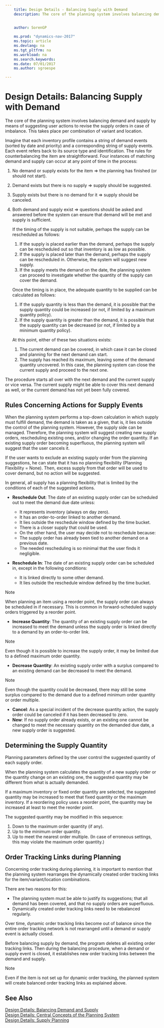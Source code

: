 ```yaml
---
    title: Design Details - Balancing Supply with Demand
    description: The core of the planning system involves balancing demand and supply by means of suggesting user actions to revise the supply orders in case of imbalance. This takes place per combination of variant and location.
    
     
    author: SorenGP

    ms.prod: "dynamics-nav-2017"
    ms.topic: article
    ms.devlang: na
    ms.tgt_pltfrm: na
    ms.workload: na
    ms.search.keywords:
    ms.date: 07/01/2017
    ms.author: sgroespe

---
```

# Design Details: Balancing Supply with Demand
The core of the planning system involves balancing demand and supply by means of suggesting user actions to revise the supply orders in case of imbalance. This takes place per combination of variant and location.  
  
Imagine that each inventory profile contains a string of demand events (sorted by date and priority) and a corresponding string of supply events. Each event refers back to its source type and identification. The rules for counterbalancing the item are straightforward. Four instances of matching demand and supply can occur at any point of time in the process:  
  
1. No demand or supply exists for the item => the planning has finished (or should not start).  
2. Demand exists but there is no supply => supply should be suggested.  
3. Supply exists but there is no demand for it => supply should be canceled.  
4. Both demand and supply exist => questions should be asked and answered before the system can ensure that demand will be met and supply is sufficient.  
  
     If the timing of the supply is not suitable, perhaps the supply can be rescheduled as follows:  
  
    1.  If the supply is placed earlier than the demand, perhaps the supply can be rescheduled out so that inventory is as low as possible.  
    2.  If the supply is placed later than the demand, perhaps the supply can be rescheduled in. Otherwise, the system will suggest new supply.  
    3.  If the supply meets the demand on the date, the planning system can proceed to investigate whether the quantity of the supply can cover the demand.  
  
     Once the timing is in place, the adequate quantity to be supplied can be calculated as follows:  
  
    1.  If the supply quantity is less than the demand, it is possible that the supply quantity could be increased (or not, if limited by a maximum quantity policy).  
    2.  If the supply quantity is greater than the demand, it is possible that the supply quantity can be decreased (or not, if limited by a minimum quantity policy).  
  
     At this point, either of these two situations exists:  
  
    1.  The current demand can be covered, in which case it can be closed and planning for the next demand can start.  
    2.  The supply has reached its maximum, leaving some of the demand quantity uncovered. In this case, the planning system can close the current supply and proceed to the next one.  
  
 The procedure starts all over with the next demand and the current supply or vice versa. The current supply might be able to cover this next demand as well, or the current demand has not yet been fully covered.  
  
## Rules Concerning Actions for Supply Events  
When the planning system performs a top-down calculation in which supply must fulfill demand, the demand is taken as a given, that is, it lies outside the control of the planning system. However, the supply side can be managed. Therefore, the planning system will suggest creating new supply orders, rescheduling existing ones, and/or changing the order quantity. If an existing supply order becoming superfluous, the planning system will suggest that the user cancels it.  
  
If the user wants to exclude an existing supply order from the planning suggestions, he can state that it has no planning flexibility (Planning Flexibility = None). Then, excess supply from that order will be used to cover demand, but no action will be suggested.  
  
In general, all supply has a planning flexibility that is limited by the conditions of each of the suggested actions.  
  
-   **Reschedule Out**: The date of an existing supply order can be scheduled out to meet the demand due date unless:  
  
    -   It represents inventory (always on day zero).  
    -   It has an order-to-order linked to another demand.  
    -   It lies outside the reschedule window defined by the time bucket.  
    -   There is a closer supply that could be used.  
    -   On the other hand, the user may decide not to reschedule because:  
    -   The supply order has already been tied to another demand on a previous date.  
    -   The needed rescheduling is so minimal that the user finds it negligible.  
  
-   **Reschedule In**: The date of an existing supply order can be scheduled in, except in the following conditions:  
  
    -   It is linked directly to some other demand.  
    -   It lies outside the reschedule window defined by the time bucket.  
  
> [!NOTE]  
>  When planning an item using a reorder point, the supply order can always be scheduled in if necessary. This is common in forward-scheduled supply orders triggered by a reorder point.  
  
-   **Increase Quantity**: The quantity of an existing supply order can be increased to meet the demand unless the supply order is linked directly to a demand by an order-to-order link.  
  
> [!NOTE]  
>  Even though it is possible to increase the supply order, it may be limited due to a defined maximum order quantity.  
  
-   **Decrease Quantity**: An existing supply order with a surplus compared to an existing demand can be decreased to meet the demand.  
  
> [!NOTE]  
>  Even though the quantity could be decreased, there may still be some surplus compared to the demand due to a defined minimum order quantity or order multiple.  
  
-   **Cancel**: As a special incident of the decrease quantity action, the supply order could be canceled if it has been decreased to zero.  
-   **New**: If no supply order already exists, or an existing one cannot be changed to meet the necessary quantity on the demanded due date, a new supply order is suggested.  
  
## Determining the Supply Quantity  
Planning parameters defined by the user control the suggested quantity of each supply order.  
  
When the planning system calculates the quantity of a new supply order or the quantity change on an existing one, the suggested quantity may be different from what is actually demanded.  
  
If a maximum inventory or fixed order quantity are selected, the suggested quantity may be increased to meet that fixed quantity or the maximum inventory. If a reordering policy uses a reorder point, the quantity may be increased at least to meet the reorder point.  
  
 The suggested quantity may be modified in this sequence:  
  
1. Down to the maximum order quantity (if any).  
2. Up to the minimum order quantity.  
3. Up to meet the nearest order multiple. (In case of erroneous settings, this may violate the maximum order quantity.)  
  
## Order Tracking Links during Planning  
Concerning order tracking during planning, it is important to mention that the planning system rearranges the dynamically created order tracking links for the item/variant/location combinations.  
  
There are two reasons for this:  
  
-   The planning system must be able to justify its suggestions; that all demand has been covered, and that no supply orders are superfluous.  
-   Dynamically created order tracking links need to be rebalanced regularly.  
  
Over time, dynamic order tracking links become out of balance since the entire order tracking network is not rearranged until a demand or supply event is actually closed.  
  
Before balancing supply by demand, the program deletes all existing order tracking links. Then during the balancing procedure, when a demand or supply event is closed, it establishes new order tracking links between the demand and supply.  
  
> [!NOTE]  
>  Even if the item is not set up for dynamic order tracking, the planned system will create balanced order tracking links as explained above.  
  
## See Also  
[Design Details: Balancing Demand and Supply](design-details-balancing-demand-and-supply.md)   
[Design Details: Central Concepts of the Planning System](design-details-central-concepts-of-the-planning-system.md)   
[Design Details: Supply Planning](design-details-supply-planning.md)